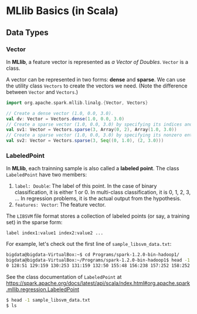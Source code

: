 # MLlib Basics (in Scala)

## Data Types

### Vector

In **MLlib**, a feature vector is represented as *a Vector of Doubles*. `Vector` is a class.

A vector can be represented in two forms: **dense** and **sparse**. We can use the utility class `Vectors` to create the vectors we need. (Note the difference between `Vector` and `Vectors`.)

```scala
import org.apache.spark.mllib.linalg.{Vector, Vectors}

// Create a dense vector (1.0, 0.0, 3.0).
val dv: Vector = Vectors.dense(1.0, 0.0, 3.0)
// Create a sparse vector (1.0, 0.0, 3.0) by specifying its indices and values corresponding to nonzero entries.
val sv1: Vector = Vectors.sparse(3, Array(0, 2), Array(1.0, 3.0))
// Create a sparse vector (1.0, 0.0, 3.0) by specifying its nonzero entries.
val sv2: Vector = Vectors.sparse(3, Seq((0, 1.0), (2, 3.0)))
```

### LabeledPoint
In **MLlib**, each trainning sample is also called a **labeled point**. The class `LabeledPoint` have two members:
1. `label: Double`: The label of this point. In the case of binary classification, it is either 1 or 0. In multi-class classification, it is 0, 1, 2, 3, ... In regression problems, it is the actual output from the hypothesis.
2. `features: Vector`: The feature vector.

The `LIBSVM` file format stores a collection of labeled points (or say, a training set) in the sparse form:

`label index1:value1 index2:value2 ...`

For example, let's check out the first line of `sample_libsvm_data.txt`:

```bash
bigdata@bigdata-VirtualBox:~$ cd Programs/spark-1.2.0-bin-hadoop1/
bigdata@bigdata-VirtualBox:~/Programs/spark-1.2.0-bin-hadoop1$ head -1 data/mllib/sample_libsvm_data.txt 
0 128:51 129:159 130:253 131:159 132:50 155:48 156:238 157:252 158:252 159:252 160:237 182:54 183:227 184:253 185:252 186:239 187:233 188:252 189:57 190:6 208:10 209:60 210:224 211:252 212:253 213:252 214:202 215:84 216:252 217:253 218:122 236:163 237:252 ...
```

See the class documentation of `LabeledPoint` at https://spark.apache.org/docs/latest/api/scala/ndex.html#org.apache.spark.mllib.regression.LabeledPoint


```bash
$ head -1 sample_libsvm_data.txt
$ ls
```

